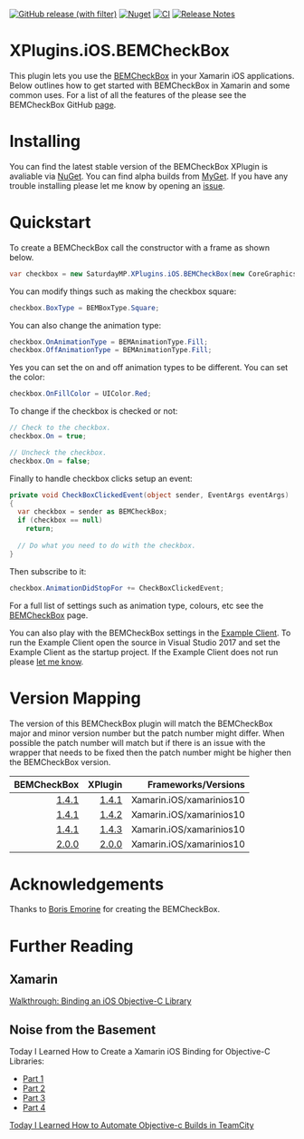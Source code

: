 [![GitHub release (with filter)](https://img.shields.io/github/v/release/saturdaymp/XPlugins.iOS.BEMCheckBox?sort=semver&label=Latest%20Release)](https://github.com/saturdaymp/XPlugins.iOS.BEMCheckBox/releases/latest)
[![Nuget](https://img.shields.io/nuget/dt/SaturdayMP.XPlugins.iOS.BEMCheckBox?logo=nuget&label=Downloads)](https://www.nuget.org/packages/SaturdayMP.XPlugins.iOS.BEMCheckBox)
[![CI](https://github.com/saturdaymp/XPlugins.iOS.BEMCheckBox/actions/workflows/ci.yml/badge.svg)](https://github.com/saturdaymp/XPlugins.iOS.BEMCheckBox/actions/workflows/ci.yml)
[![Release Notes](https://github.com/saturdaymp/XPlugins.iOS.BEMCheckBox/actions/workflows/release-notes.yml/badge.svg)](https://github.com/saturdaymp/XPlugins.iOS.BEMCheckBox/actions/workflows/release-notes.yml)

# XPlugins.iOS.BEMCheckBox
This plugin lets you use the [BEMCheckBox](https://github.com/saturdaymp/BEMCheckBox) in your Xamarin iOS applications.  Below outlines how to get started with BEMCheckBox in Xamarin and some common uses.  For a list of all the features of the please see the BEMCheckBox GitHub [page](https://github.com/saturdaymp/BEMCheckBox).

# Installing
You can find the latest stable version of the BEMCheckBox XPlugin is avaliable via [NuGet](https://www.nuget.org/packages/SaturdayMP.XPlugins.iOS.BEMCheckBox/).  You can find alpha builds from [MyGet](https://www.myget.org/feed/saturdaymp/package/nuget/SaturdayMP.XPlugins.iOS.BEMCheckBox).  If you have any trouble installing please let me know by opening an [issue](https://github.com/saturdaymp/XPlugins.iOS.BEMCheckBox/issues).

# Quickstart
To create a BEMCheckBox call the constructor with a frame as shown below.

```C#
var checkbox = new SaturdayMP.XPlugins.iOS.BEMCheckBox(new CoreGraphics.CGRect(140, 40, 25, 25));
```

You can modify things such as making the checkbox square:

```C#
checkbox.BoxType = BEMBoxType.Square;
```

You can also change the animation type:

```C#
checkbox.OnAnimationType = BEMAnimationType.Fill;
checkbox.OffAnimationType = BEMAnimationType.Fill;
```

Yes you can set the on and off animation types to be different.  You can set the color:

```C#
checkbox.OnFillColor = UIColor.Red;
```

To change if the checkbox is checked or not:

```C#
// Check to the checkbox.
checkbox.On = true;

// Uncheck the checkbox.
checkbox.On = false;
```

Finally to handle checkbox clicks setup an event:

```C#
private void CheckBoxClickedEvent(object sender, EventArgs eventArgs)
{
  var checkbox = sender as BEMCheckBox;
  if (checkbox == null)
    return;
    
  // Do what you need to do with the checkbox.
}
```

Then subscribe to it:

```C#
checkbox.AnimationDidStopFor += CheckBoxClickedEvent;
```

For a full list of settings such as animation type, colours, etc see the [BEMCheckBox](https://github.com/saturdaymp/BEMCheckBox) page.

You can also play with the BEMCheckBox settings in the [Example Client](https://github.com/saturdaymp/XPlugins.iOS.BEMCheckBox/tree/master/Source/ExampleClient).  To run the Example Client open the source in Visual Studio 2017 and set the Example Client as the startup project.  If the Example Client does not run please [let me know](https://github.com/saturdaymp/XPlugins.iOS.BEMCheckBox/issues).

# Version Mapping
The version of this BEMCheckBox plugin will match the BEMCheckBox major and minor version number but the patch number might differ.  When possible the patch number will match but if there is an issue with the wrapper that needs to be fixed then the patch number might be higher then the BEMCheckBox version.

| BEMCheckBox | XPlugin | Frameworks/Versions |
| ---:        | ---:    | ---:       |
| [1.4.1](https://github.com/saturdaymp/BEMCheckBox/releases/tag/1.4.1) | [1.4.1](https://github.com/saturdaymp/XPlugins.iOS.BEMCheckBox/releases/tag/1.4.1) | Xamarin.iOS/xamarinios10
| [1.4.1](https://github.com/saturdaymp/BEMCheckBox/releases/tag/1.4.1) | [1.4.2](https://github.com/saturdaymp/XPlugins.iOS.BEMCheckBox/releases/tag/1.4.2) | Xamarin.iOS/xamarinios10
| [1.4.1](https://github.com/saturdaymp/BEMCheckBox/releases/tag/1.4.1) | [1.4.3](https://github.com/saturdaymp/XPlugins.iOS.BEMCheckBox/releases/tag/1.4.3) | Xamarin.iOS/xamarinios10
| [2.0.0](https://github.com/saturdaymp/BEMCheckBox/releases/tag/2.0.0) | [2.0.0](https://github.com/saturdaymp/XPlugins.iOS.BEMCheckBox/releases/tag/2.0.0) | Xamarin.iOS/xamarinios10

# Acknowledgements
Thanks to [Boris Emorine](https://github.com/Boris-Em) for creating the BEMCheckBox.

# Further Reading
## Xamarin
[Walkthrough: Binding an iOS Objective-C Library](https://developer.xamarin.com/guides/ios/advanced_topics/binding_objective-c/walkthrough/)

## Noise from the Basement
Today I Learned How to Create a Xamarin iOS Binding for Objective-C Libraries:
* [Part 1](https://nftb.saturdaymp.com/today-i-learned-how-to-create-a-xamarin-ios-binding-for-objective-c-libraries-part-1-compiling-the-objective-c-library/)
* [Part 2](https://nftb.saturdaymp.com/today-i-learned-how-to-create-a-xamarin-ios-binding-for-objective-c-libraries-part-2-combining-libraries/)
* [Part 3](https://nftb.saturdaymp.com/today-i-learned-how-to-create-a-xamarin-ios-binding-for-objective-c-libraries-part-3-using-sharpie-to-create-binding-interface/)
* [Part 4](https://nftb.saturdaymp.com/today-i-learned-how-to-create-a-xamarin-ios-binding-for-objective-c-libraries-part-4-the-actual-binding/)

[Today I Learned How to Automate Objective-c Builds in TeamCity](https://nftb.saturdaymp.com/today-i-learned-how-to-automate-objective-c-builds-in-teamcity/)
